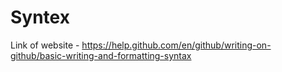 # Syntex
Link of website - https://help.github.com/en/github/writing-on-github/basic-writing-and-formatting-syntax
